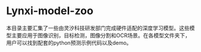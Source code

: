 # Lynxi-model-zoo
本目录主要汇集了一些由灵汐科技研发部门完成硬件适配的深度学习模型。这些模型主要应用于图像识别，目标检测，图像分割和OCR场景。在各模型文件夹下，用户可以找到配套的python预测示例代码以及demo。
